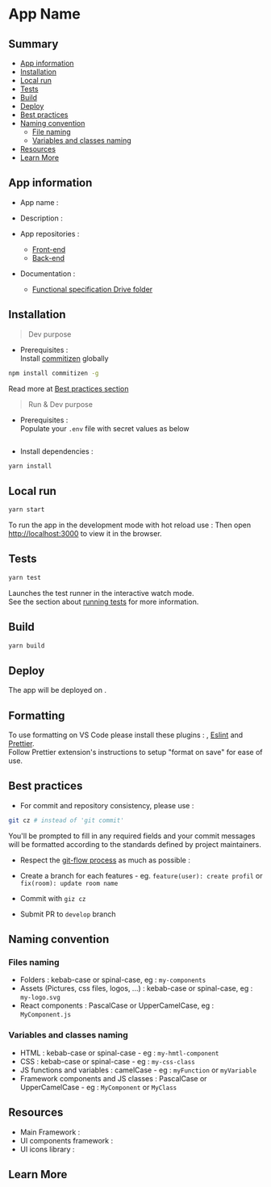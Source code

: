 # App Name

## Summary

- [App information](#app-information)
- [Installation](#installation)
- [Local run](#local-run)
- [Tests](#tests)
- [Build](#build)
- [Deploy](#deploy)
- [Best practices](#best-practices)
- [Naming convention](#naming-convention)
  - [File naming](#files-naming)
  - [Variables and classes naming](#variables-and-classes-naming)
- [Resources](#resources)
- [Learn More](#learn-more)

## App information

- App name :
- Description :
- App repositories :
  - [Front-end]()
  - [Back-end]()

- Documentation :
  - [Functional specification Drive folder]()

## Installation

> Dev purpose

- Prerequisites :\
Install [commitizen](http://commitizen.github.io/cz-cli/) globally

```sh
npm install commitizen -g
```

Read more at [Best practices section](#best-practices)

> Run & Dev purpose

- Prerequisites :\
  Populate your `.env` file with secret values as below

```sh

```

- Install dependencies :

```sh
yarn install
```

## Local run

```sh
yarn start
```

To run the app in the development mode with hot reload use :
Then open [http://localhost:3000](http://localhost:3000) to view it in the browser.

## Tests

```sh
yarn test
```

Launches the test runner in the interactive watch mode.\
See the section about [running tests](https://facebook.github.io/create-react-app/docs/running-tests) for more information.

## Build

```sh
yarn build
```

## Deploy

The app will be deployed on .

## Formatting

To use formatting on VS Code please install these plugins : [](), [Eslint](https://marketplace.visualstudio.com/items?itemName=dbaeumer.vscode-eslint) and [Prettier](https://marketplace.visualstudio.com/items?itemName=esbenp.prettier-vscode).\
Follow Prettier extension's instructions to setup "format on save" for ease of use.

## Best practices

- For commit and repository consistency, please use :

```sh
git cz # instead of 'git commit'
```

You'll be prompted to fill in any required fields and your commit messages will be formatted according to the standards defined by project maintainers.

- Respect the [git-flow process](https://danielkummer.github.io/git-flow-cheatsheet/index.fr_FR.html) as much as possible :

- Create a branch for each features - eg. `feature(user): create profil` or `fix(room): update room name`
- Commit with `giz cz`
- Submit PR to `develop` branch

## Naming convention

### Files naming

- Folders : kebab-case or spinal-case, eg : `my-components`
- Assets (Pictures, css files, logos, ...) : kebab-case or spinal-case, eg : `my-logo.svg`
- React components : PascalCase or UpperCamelCase, eg : `MyComponent.js`

### Variables and classes naming

- HTML : kebab-case or spinal-case - eg : `my-hmtl-component`
- CSS : kebab-case or spinal-case - eg : `my-css-class`
- JS functions and variables : camelCase - eg : `myFunction` or `myVariable`
- Framework components and JS classes : PascalCase or UpperCamelCase - eg : `MyComponent` or `MyClass`

## Resources

- Main Framework :
- UI components framework :
- UI icons library :

## Learn More
